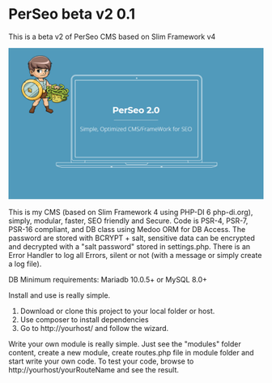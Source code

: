# PerSeo beta v2 0.1

This is a beta v2 of PerSeo CMS based on Slim Framework v4

![PerSeo](https://github.com/BrainStormDevel/resources/blob/main/perseo.jpg?raw=true)

This is my CMS (based on Slim Framework 4 using PHP-DI 6 php-di.org), simply, modular, faster, SEO friendly and Secure. Code is PSR-4, PSR-7, PSR-16 compliant, and DB class using Medoo ORM for DB Access. The password are stored with BCRYPT + salt, sensitive data can be encrypted and decrypted with a "salt password" stored in settings.php. There is an Error Handler to log all Errors, silent or not (with a message or simply create a log file).

DB Minimum requirements:
Mariadb 10.0.5+ or MySQL 8.0+

Install and use is really simple.

1) Download or clone this project to your local folder or host.
2) Use composer to install dependencies
3) Go to http://yourhost/ and follow the wizard.

Write your own module is really simple. Just see the "modules" folder content, create a new module, create routes.php file in module folder and start write your own code. To test your code, browse to http://yourhost/yourRouteName and see the result.
